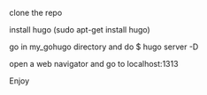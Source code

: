 clone the repo

install hugo  (sudo apt-get install hugo)

go in my_gohugo directory and do $ hugo server -D

open a web navigator and go to localhost:1313

Enjoy
